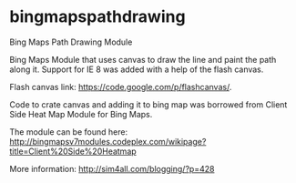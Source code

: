 bingmapspathdrawing
===============================

Bing Maps Path Drawing Module

Bing Maps Module that uses canvas to draw the line and paint the path along it. 
Support for IE 8 was added with a help of the flash canvas.

Flash canvas link: https://code.google.com/p/flashcanvas/.

Code to crate canvas and adding it to bing map was borrowed from Client Side Heat Map Module for Bing Maps.

The module can be found here:
http://bingmapsv7modules.codeplex.com/wikipage?title=Client%20Side%20Heatmap

More information:
http://sim4all.com/blogging/?p=428


